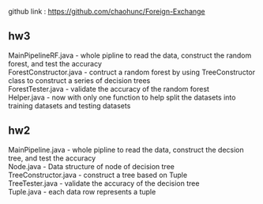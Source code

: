 github link : https://github.com/chaohunc/Foreign-Exchange <br />

## hw3
MainPipelineRF.java - whole pipline to read the data, construct the random forest, and test the accuracy <br />
ForestConstructor.java - contruct a random forest by using TreeConstructor class to construct a series of decision trees <br />
ForestTester.java - validate the accuracy of the random forest <br />
Helper.java - now with only one function to help split the datasets into training datasets and testing datasets <br />

## hw2
MainPipeline.java - whole pipline to read the data, construct the decsion tree, and test the accuracy <br />
Node.java - Data structure of node of decision tree <br /> 
TreeConstructor.java - construct a tree based on Tuple <br />
TreeTester.java - validate the accuracy of the decision tree <br />
Tuple.java - each data row represents a tuple <br />
